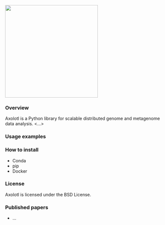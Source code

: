<img src="https://github.com/zhongwang/axolotl/blob/dev/Axolotl_logo1_transparent.png?raw=true" width="300">

### Overview
Axolotl  is a Python library for scalable distributed genome and metagenome data analysis. <...>

### Usage examples

### How to install
* Conda
* pip
* Docker

### License
Axolotl is licensed under the BSD License.

### Published papers
* ...
